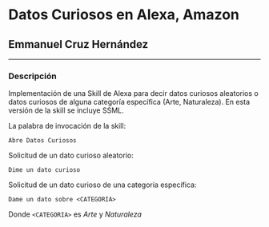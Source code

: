 # Datos Curiosos en Alexa, Amazon
## Emmanuel Cruz Hernández

----

### Descripción

Implementación de una Skill de Alexa para decir datos curiosos aleatorios o datos curiosos de alguna categoría específica (Arte, Naturaleza). En esta versión de la skill se incluye SSML.

La palabra de invocación de la skill:

    Abre Datos Curiosos

Solicitud de un dato curioso aleatorio:

    Dime un dato curioso

Solicitud de un dato curioso de una categoría específica:

    Dame un dato sobre <CATEGORIA>

Donde `<CATEGORIA>` es _Arte_ y _Naturaleza_